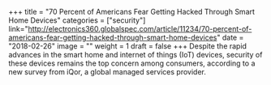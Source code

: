 +++
title = "70 Percent of Americans Fear Getting Hacked Through Smart Home Devices"
categories = ["security"]
link="http://electronics360.globalspec.com/article/11234/70-percent-of-americans-fear-getting-hacked-through-smart-home-devices"
date = "2018-02-26"
image = ""
weight = 1
draft = false
+++
Despite the rapid advances in the smart home and internet of things (IoT) devices, security of these devices remains the top concern among consumers, according to a new survey from iQor, a global managed services provider. 
<!--stackedit_data:
eyJoaXN0b3J5IjpbLTkxMTI0MjQ2OCw0OTcyNjYzNTFdfQ==
-->